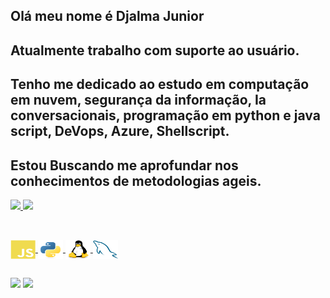 ## Olá meu nome é Djalma Junior
## Atualmente trabalho com suporte ao usuário.
## Tenho me dedicado ao estudo em computação em nuvem, segurança da informação, Ia conversacionais, programação em python e java script, DeVops, Azure, Shellscript.
## Estou Buscando me aprofundar nos conhecimentos de metodologias ageis.


<div>
  
  <a href="https://github.com/djalmajunior23">
 
  
<img height="180em" src="https://github-readme-stats.vercel.app/api?username=djalmajunior23&show_icons=false&theme=dark&include_all_commits=true&count_private=true"/>

<img height="180em" src="https://github-readme-stats.vercel.app/api/top-langs/?username=djalmajunior23&layout=compact&langs_count=7&theme=dark"/>
</div>

 ##

<div style="display: inline_block"><br>
  <img align="center" alt="djalma-Js" height="30" width="40" src="https://raw.githubusercontent.com/devicons/devicon/master/icons/javascript/javascript-plain.svg">
  <img align="center" alt="djalma-Python" height="30" width="40" src="https://raw.githubusercontent.com/devicons/devicon/master/icons/python/python-original.svg">
  <img align="center" alt="djalma-Linux" height="30" width="40" src="https://raw.githubusercontent.com/devicons/devicon/master/icons/linux/linux-original.svg">
  <img align="center" alt="djalma-Mysql" height="30" width="40" src="https://raw.githubusercontent.com/devicons/devicon/master/icons/mysql/mysql-original.svg">
 
 </div> 
  
  ##
  
  <div>
  <a href="https://www.linkedin.com/in/djalma-junior-6982016a" target="_blank"><img src="https://img.shields.io/badge/-LinkedIn-%230077B5?style=for-the-badge&logo=linkedin&logoColor=white" target="_blank"></a> 
<a href = "mailto:djalmabatistajunior.com"><img src="https://img.shields.io/badge/-Gmail-%23333?style=for-the-badge&logo=gmail&logoColor=white" target="_blank"></a>
  </div>
